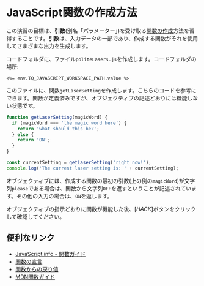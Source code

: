 # JavaScript関数の作成方法

この演習の目標は、**引数**(別名「パラメーター」)を受け取る[関数の作成](https://developer.mozilla.org/en-US/docs/Web/JavaScript/Guide/Functions)方法を習得することです。**引数**は、入力データの一部であり、作成する関数がそれを使用してさまざまな出力を生成します。

コードフォルダに、ファイル`politeLasers.js`を作成します。コードフォルダの場所:

`<%= env.TQ_JAVASCRIPT_WORKSPACE_PATH.value %>`

このファイルに、関数`getLaserSetting`を作成します。こちらのコードを参考にできます。関数が定義済みですが、オブジェクティブの記述どおりには機能しない状態です。

```js
function getLaserSetting(magicWord) {
  if (magicWord === 'the magic word here') {
    return 'what should this be?';
  } else {
    return 'ON';
  }
}

const currentSetting = getLaserSetting('right now!');
console.log('The current laser setting is: ' + currentSetting);
```

オブジェクティブには、作成する関数の最初の引数(上の例の`magicWord`)が文字列`please`である場合は、関数から文字列`OFF`を返すということが記述されています。その他の入力の場合は、`ON`を返します。

オブジェクティブの指示どおりに関数が機能した後、[*HACK*]ボタンをクリックして確認してください。

## 便利なリンク

* [JavaScript.info - 関数ガイド](https://javascript.info/function-basics)
* [関数の宣言](https://javascript.info/function-basics#function-declaration)
* [関数からの戻り値](https://javascript.info/function-basics#returning-a-value)
* [MDN関数ガイド](https://developer.mozilla.org/en-US/docs/Web/JavaScript/Guide/Functions)